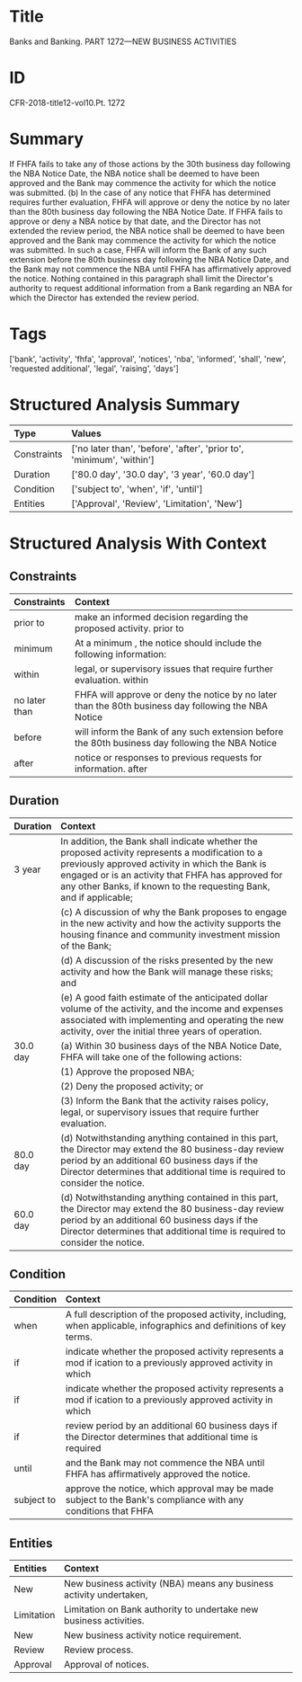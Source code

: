 # Title

 Banks and Banking. PART 1272—NEW BUSINESS ACTIVITIES


# ID

 CFR-2018-title12-vol10.Pt. 1272


# Summary

If FHFA fails to take any of those actions by the 30th business day following the NBA Notice Date, the NBA notice shall be deemed to have been approved and the Bank may commence the activity for which the notice was submitted.
(b) In the case of any notice that FHFA has determined requires further evaluation, FHFA will approve or deny the notice by no later than the 80th business day following the NBA Notice Date.
If FHFA fails to approve or deny a NBA notice by that date, and the Director has not extended the review period, the NBA notice shall be deemed to have been approved and the Bank may commence the activity for which the notice was submitted.
In such a case, FHFA will inform the Bank of any such extension before the 80th business day following the NBA Notice Date, and the Bank may not commence the NBA until FHFA has affirmatively approved the notice.
Nothing contained in this paragraph shall limit the Director's authority to request additional information from a Bank regarding an NBA for which the Director has extended the review period.


# Tags

['bank', 'activity', 'fhfa', 'approval', 'notices', 'nba', 'informed', 'shall', 'new', 'requested additional', 'legal', 'raising', 'days']


# Structured Analysis Summary

| Type        | Values                                                                |
|:------------|:----------------------------------------------------------------------|
| Constraints | ['no later than', 'before', 'after', 'prior to', 'minimum', 'within'] |
| Duration    | ['80.0 day', '30.0 day', '3 year', '60.0 day']                        |
| Condition   | ['subject to', 'when', 'if', 'until']                                 |
| Entities    | ['Approval', 'Review', 'Limitation', 'New']                           |


# Structured Analysis With Context

 


## Constraints

| Constraints   | Context                                                                                              |
|:--------------|:-----------------------------------------------------------------------------------------------------|
| prior to      | make an informed decision regarding the proposed activity. prior to                                  |
| minimum       | At a  minimum , the notice should include the following information:                                 |
| within        | legal, or supervisory issues that require further evaluation. within                                 |
| no later than | FHFA will approve or deny the notice by no later than the 80th business day following the NBA Notice |
| before        | will inform the Bank of any such extension before the 80th business day following the NBA Notice     |
| after         | notice or responses to previous requests for information. after                                      |


## Duration

| Duration   | Context                                                                                                                                                                                                                                                                       |
|:-----------|:------------------------------------------------------------------------------------------------------------------------------------------------------------------------------------------------------------------------------------------------------------------------------|
| 3 year     | In addition, the Bank shall indicate whether the proposed activity represents a modification to a previously approved activity in which the Bank is engaged or is an activity that FHFA has approved for any other Banks, if known to the requesting Bank, and if applicable; |
|            |             (c) A discussion of why the Bank proposes to engage in the new activity and how the activity supports the housing finance and community investment mission of the Bank;                                                                                           |
|            |             (d) A discussion of the risks presented by the new activity and how the Bank will manage these risks; and                                                                                                                                                         |
|            |             (e) A good faith estimate of the anticipated dollar volume of the activity, and the income and expenses associated with implementing and operating the new activity, over the initial three years of operation.                                                   |
| 30.0 day   | (a) Within 30 business days of the NBA Notice Date, FHFA will take one of the following actions:                                                                                                                                                                              |
|            |             (1) Approve the proposed NBA;                                                                                                                                                                                                                                     |
|            |             (2) Deny the proposed activity; or                                                                                                                                                                                                                                |
|            |             (3) Inform the Bank that the activity raises policy, legal, or supervisory issues that require further evaluation.                                                                                                                                                |
| 80.0 day   | (d) Notwithstanding anything contained in this part, the Director may extend the 80 business-day review period by an additional 60 business days if the Director determines that additional time is required to consider the notice.                                          |
| 60.0 day   | (d) Notwithstanding anything contained in this part, the Director may extend the 80 business-day review period by an additional 60 business days if the Director determines that additional time is required to consider the notice.                                          |


## Condition

| Condition   | Context                                                                                                              |
|:------------|:---------------------------------------------------------------------------------------------------------------------|
| when        | A full description of the proposed activity, including, when  applicable, infographics and definitions of key terms. |
| if          | indicate whether the proposed activity represents a mod if ication to a previously approved activity in which        |
| if          | indicate whether the proposed activity represents a mod if ication to a previously approved activity in which        |
| if          | review period by an additional 60 business days if the Director determines that additional time is required          |
| until       | and the Bank may not commence the NBA until  FHFA has affirmatively approved the notice.                             |
| subject to  | approve the notice, which approval may be made subject to the Bank's compliance with any conditions that FHFA        |


## Entities

| Entities   | Context                                                             |
|:-----------|:--------------------------------------------------------------------|
| New        | New business activity (NBA) means any business activity undertaken, |
| Limitation | Limitation  on Bank authority to undertake new business activities. |
| New        | New  business activity notice requirement.                          |
| Review     | Review  process.                                                    |
| Approval   | Approval  of notices.                                               |



